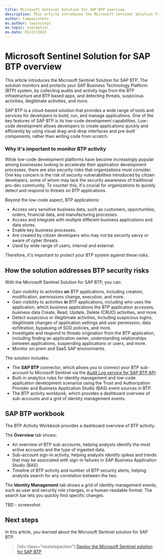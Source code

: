 ```yaml
---
title: Microsoft Sentinel Solution for SAP BTP overview
description: This article introduces the Microsoft Sentinel Solution for SAP BTP.
author: limwainstein
ms.author: lwainstein
ms.topic: conceptual
ms.date: 03/22/2023
---
```


# Microsoft Sentinel Solution for SAP BTP overview

This article introduces the Microsoft Sentinel Solution for SAP BTP. The solution monitors and protects your SAP Business Technology Platform (BTP) system, by collecting audits and activity logs from the BTP infrastructure and BTP based apps, and detecting threats, suspicious activities, illegitimate activities, and more.

SAP BTP is a cloud-based solution that provides a wide range of tools and services for developers to build, run, and manage applications. One of the key features of SAP BTP is its low-code development capabilities. Low-code development allows developers to create applications quickly and efficiently by using visual drag-and-drop interfaces and pre-built components, rather than writing code from scratch.

### Why it's important to monitor BTP activity

While low-code development platforms have become increasingly popular among businesses looking to accelerate their application development processes, there are also security risks that organizations must consider. One key concern is the risk of security vulnerabilities introduced by citizen developers, some of whom may lack the security awareness of traditional pro-dev community. To counter this, it's crucial for organizations to quickly detect and respond to threats on BTP applications.

Beyond the low-code aspect, BTP applications:

- Access very sensitive business data, such as customers, opportunities, orders, financial data, and manufacturing processes.
- Access and integrate with multiple different business applications and data stores​.
- Enable key business processes​.
- Are created by citizen developers who may not be security savvy or aware of cyber threats.
- Used by wide range of users, internal and external​.

Therefore, it's important to protect your BTP system against these risks.

## How the solution addresses BTP security risks

With the Microsoft Sentinel Solution for SAP BTP, you can:

- Gain visibility to activities **on** BTP applications, including creation, modification, permissions change, execution, and more.
- Gain visibility to activities **in** BTP applications, including who uses the application, which business applications the BTP application accesses, business data Create, Read, Update, Delete (CRUD) activities, and more.
- Detect suspicious or illegitimate activities, including suspicious logins, illegitimate changes of application settings and user permission, data exfiltration, bypassing of SOD policies, and more.
- Investigate and respond to threats origination from the BTP application, including finding an application owner, understanding relationships between applications, suspending applications or users, and more.
- Monitor on-prem and SaaS​ SAP environments​.

The solution includes:

- The **SAP BTP** connector, which allows you to connect your BTP sub-account to Microsoft Sentinel via the [Audit Log service for SAP BTP API](https://help.sap.com/docs/btp/sap-business-technology-platform/security-events-logged-by-cf-services). 
- Built-in analytics rules for identity management and low-code application development scenarios using the Trust and Authorization Provider and Business Application Studio (BAS) event sources in BTP.
- The BTP activity workbook, which provides a dashboard overview of sub-accounts and a grid of identity management events.

## SAP BTP workbook

The BTP Activity Workbook provides a dashboard overview of BTP activity. 

The **Overview** tab shows: 

- An overview of BTP sub-accounts, helping analysts identify the most active accounts and the type of ingested data. 
- Sub-account sign-in activity, helping analysts identify spikes and trends that may be associated with sign-in failures in SAP Business Application Studio (BAS). 
- Timeline of BTP activity and number of BTP security alerts, helping analysts search for any correlation between the two.
 
The **Identity Management** tab shows a grid of identity management events, such as user and security role changes, in a human-readable format. The search bar lets you quickly find specific changes.

TBD - screenshot
  
## Next steps

In this article, you learned about the Microsoft Sentinel solution for SAP BTP.

> [!div class="nextstepaction"]
> [Deploy the Microsoft Sentinel solution for SAP BTP](deploy-btp-solution.md)
